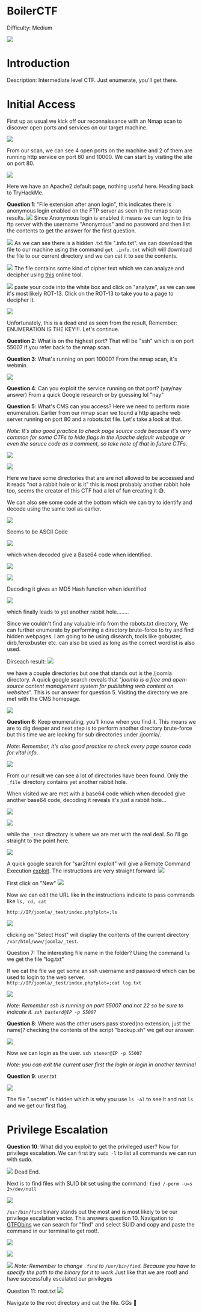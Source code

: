 # BoilerCTF

Difficulty: Medium

![](attachments/4a800c6513239dbdfaf74ce869a88add.jpeg)

# Introduction
Description: Intermediate level CTF. Just enumerate, you'll get there.

# Initial Access
First up as usual we kick off our reconnaissance with an Nmap scan to discover open ports and services on our target machine.

![](attachments/20231230181738.png)

From our scan, we can see 4 open ports on the machine and 2 of them are running http service on port 80 and 10000. We can start by visiting the site on port 80.

![](attachments/20231230182113.png)

Here we have an Apache2 default page, nothing useful here. Heading back to TryHackMe.

**Question 1**:
"File extension after anon login", this indicates there is anonymous login enabled on the FTP server as seen in the nmap scan results.
![](attachments/20231230182533.png)
Since Anonymous login is enabled it means we can login to this ftp server with the username "Anonymous" and no password and then list the contents to get the answer for the first question.

![](attachments/20231230182901.png)
As we can see there is  a hidden .txt file ".info.txt". we can download the file to our machine using the command `get .info.txt` which will download the file to our current directory and we can cat it to see the contents.

![](attachments/20231230183413.png)
The file contains some kind of cipher text which we can analyze and decipher using [this](https://www.dcode.fr/cipher-identifier) online tool.

![](attachments/20231230183725.png)
paste your code into the white box and click on "analyze", as we can see it's most likely ROT-13. Click on the ROT-13 to take you to a page to decipher it.

![](attachments/20231230183917.png)

Unfortunately, this is a dead end as seen from the result, Remember: ENUMERATION IS THE KEY!!!. Let's continue.

**Question 2**:
What is on the highest port? 
That will be "ssh" which is on port 55007 if you refer back to the nmap scan.

**Question 3**:
What's running on port 10000? 
From the nmap scan, it's webmin.

![](attachments/20231230184539.png)

**Question 4**:
Can you exploit the service running on that port? (yay/nay answer)
From a quick Google research or by guessing lol "nay" 

**Question 5**:
What's CMS can you access?
Here we need to perform more enumeration. Earlier from our nmap scan we found a http apache web server running on port 80 and a robots.txt file. Let's take a look at that.

*Note: It's also good practice to check page source code because it's very common for some  CTFs to hide flags in the Apache default webpage or even the soruce code as a comment, so take note of that in future CTFs.*

![](attachments/20231230190620.png)

![](attachments/20231230191215.png)

Here we have some directories that are are not allowed to be accessed and it reads "not a rabbit hole or is it" this is most probably another rabbit hole too, seems the creator of this CTF had a lot of fun creating it 😅.

We can also see some code at the bottom which we can try to identify and decode using the same tool as earlier.

![](attachments/20231230190849.png)

Seems to be ASCII Code

![](attachments/20231230190914.png)

which when decoded give a Base64 code when identified.

![](attachments/20231230191720.png)

![](attachments/20231230191747.png)

Decoding it gives an MD5 Hash function when identified

![](attachments/20231230191835.png)

which finally leads to yet another rabbit hole........

Since we couldn't find any valuable info from the robots.txt directory, We can further enumerate by performing a directory brute-force to try and find hidden webpages.  I am going to  be using disearch, tools like gobuster, dirb,feroxbuster etc. can also be used as long as the correct wordlist is also used.

Dirseach result:
![](attachments/20231230190413.png)

we have a couple directories but one that stands out is the /joomla directory. A quick google search reveals that "*joomla is a free and open-source content management system for publishing web content on websites*". This is our answer for question 5. Visiting the directory we are met with the CMS homepage.

![](attachments/20231230192336.png)

**Question 6**:
Keep enumerating, you'll know when you find it.
This means we are to dig deeper and next step is to perform another directory brute-force but this time we are looking for sub directories under /joomla/. 

*Note: Remember, it's also good practice to check every page source code for vital info.*

![](attachments/20231230193500.png)

From our result we can see a lot of directories have been found. Only the `_file `directory contains yet another rabbit hole. 

When visited we are met with a base64 code which when decoded give another base64 code, decoding it reveals it's just a rabbit hole...

![](attachments/20231230193228.png)

![](attachments/20231230193211.png)

while the `_test` directory is where we are met with the real deal. So i'll go straight to the point here.

![](attachments/20231230193928.png)

A quick google search for "sar2html exploit" will give a Remote Command Execution [exploit](https://www.exploit-db.com/exploits/47204). 
The instructions are very straight forward:
![](attachments/20231230194309.png)

First click on "New"
![](attachments/20231230194347.png)

Now we can edit the URL like in the instructions indicate to pass commands like `ls, cd, cat`

`http://IP/joomla/_test/index.php?plot=;ls`

![](attachments/20231230194652.png)

clicking on "Select Host" will display the contents of the current directory 
`/var/html/www/joomla/_test`. 

Question 7:
The interesting file name in the folder?
Using the command `ls` we get the file "log.txt"

If we cat the file we get some an ssh username and password which can be used to login to the  web server.  
`http://IP/joomla/_test/index.php?plot=;cat log.txt`

![](attachments/20231230195559.png)

*Note: Remember ssh is running on port 55007 and not 22 so be sure to indicate it.*
*`ssh basterd@IP -p 55007`*

**Question 8**:
Where was the other users pass stored(no extension, just the name)?
checking the contents of the script "backup.sh" we get our answer:

![](attachments/20231230195854.png)

Now we can login as the user.
`ssh stoner@IP -p 55007`

*Note: you can exit the current user first the login or login in another terminal*

**Question 9**:
user.txt

![](attachments/20231230200347.png)

The file ".secret" is hidden which is why you use `ls -al` to see it and not `ls` and we get our first flag.

# Privilege Escalation

**Question 10**:
What did you exploit to get the privileged user?
Now for privilege escalation. 
We  can first try `sudo -l` to list all commands we can run with sudo.

![](attachments/20231230200724.png)
Dead End.

Next is to find files with SUID bit set using the command:
`find /-perm -u=s 2>/dev/null`

![](attachments/20231230200950.png)

`/usr/bin/find` binary stands out the most and is most likely to be our privilege escalation vector. This answers question 10.
Navigation to [GTFObins](https://gtfobins.github.io/) we can search for "find" and select SUID and copy and paste the command in our terminal to get root!.

![](attachments/20231230201217.png)

![](attachments/20231230201231.png)

![](attachments/20231230201307.png)
*Note: Remember to change `.find` to `/usr/bin/find`. Because you have to specify the path to the binary for it to work*
Just like that we are root! and have successfully escalated our privileges

Question 11:
root.txt
![](attachments/20231230201539.png)

Navigate to the root directory and cat the file. GGs 🤝
